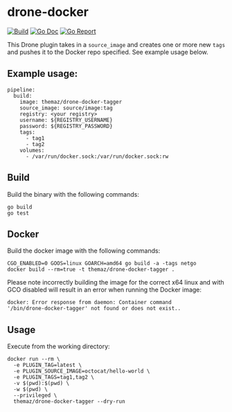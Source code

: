 # drone-docker

[![Build](https://travis-ci.org/themaz/drone-docker-tagger.svg?branch=master)](https://travis-ci.org/themaz/drone-docker-tagger)
[![Go Doc](https://godoc.org/github.com/themaz/drone-docker-tagger?status.svg)](http://godoc.org/github.com/themaz/drone-docker-tagger)
[![Go Report](https://goreportcard.com/badge/github.com/themaz/drone-docker-tagger)](https://goreportcard.com/report/github.com/themaz/drone-docker-tagger)

This Drone plugin takes in a `source_image` and creates one or more new `tags` and pushes it to the Docker repo specified. See example usage below.

## Example usage:

```
pipeline:
  build:
    image: themaz/drone-docker-tagger
    source_image: source/image:tag
    registry: <your registry>
    username: ${REGISTRY_USERNAME}
    password: ${REGISTRY_PASSWORD}
    tags:
      - tag1
      - tag2
    volumes:
      - /var/run/docker.sock:/var/run/docker.sock:rw
```

## Build

Build the binary with the following commands:

```
go build
go test
```

## Docker

Build the docker image with the following commands:

```
CGO_ENABLED=0 GOOS=linux GOARCH=amd64 go build -a -tags netgo
docker build --rm=true -t themaz/drone-docker-tagger .
```

Please note incorrectly building the image for the correct x64 linux and with
GCO disabled will result in an error when running the Docker image:

```
docker: Error response from daemon: Container command
'/bin/drone-docker-tagger' not found or does not exist..
```

## Usage

Execute from the working directory:

```
docker run --rm \
  -e PLUGIN_TAG=latest \
  -e PLUGIN_SOURCE_IMAGE=octocat/hello-world \
  -e PLUGIN_TAGS=tag1,tag2 \
  -v $(pwd):$(pwd) \
  -w $(pwd) \
  --privileged \
  themaz/drone-docker-tagger --dry-run
```
